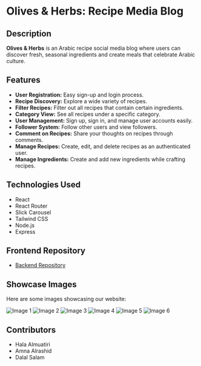 # Olives & Herbs: Recipe Media Blog

## Description
**Olives & Herbs** is an Arabic recipe social media blog where users can discover fresh, seasonal ingredients and create meals that celebrate Arabic culture.

## Features
- **User Registration:** Easy sign-up and login process.
- **Recipe Discovery:** Explore a wide variety of recipes.
- **Filter Recipes:** Filter out all recipes that contain certain ingredients.
- **Category View:** See all recipes under a specific category.
- **User Management:** Sign up, sign in, and manage user accounts easily.
- **Follower System:** Follow other users and view followers.
- **Comment on Recipes:** Share your thoughts on recipes through comments.
- **Manage Recipes:** Create, edit, and delete recipes as an authenticated user.
- **Manage Ingredients:** Create and add new ingredients while crafting recipes.

## Technologies Used
- React
- React Router
- Slick Carousel
- Tailwind CSS
- Node.js
- Express

## Frontend Repository
- [Backend Repository](#)

## Showcase Images
Here are some images showcasing our website:

![Image 1](url_to_your_image_1)
![Image 2](url_to_your_image_2)
![Image 3](url_to_your_image_3)
![Image 4](url_to_your_image_4)
![Image 5](url_to_your_image_5)
![Image 6](url_to_your_image_6)

## Contributors
- Hala Almuatiri
- Amna Alrashid
- Dalal Salam
